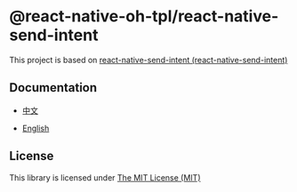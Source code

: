 # @react-native-oh-tpl/react-native-send-intent

This project is based on [react-native-send-intent (react-native-send-intent)](https://github.com/lucasferreira/react-native-send-intent)

## Documentation

- [中文](https://gitee.com/react-native-oh-library/usage-docs/blob/master/zh-cn/react-native-send-intent.md)

- [English](https://gitee.com/react-native-oh-library/usage-docs/blob/master/en/react-native-send-intent.md)

## License

This library is licensed under [The MIT License (MIT)](https://github.com/lucasferreira/react-native-send-intent?tab=readme-ov-file#license)